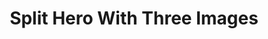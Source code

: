 ---
title: Split Hero With Three Images
component: "heros"
seo:
  page_title:
  meta_description:
  featured_image: /uploads/featured-image.jpg
  featured_image_alt:
hero:
  heading:
  body:
  hero_image:
    image: /uploads/featured-image.jpg
    image_alt:
html_example:
  - |
    <section class="hero--split-image-grid columns" aria-labelledby="hero-heading">
      <div class="hero__content col">
        <div class="wrapper-sm text-color-white flow">
          <h1 id="hero-heading">Hero Heading</h1>
          <div class="flow">Ugh tilde lyft, praxis raclette cloud bread affogato cliche venmo poutine typewriter yuccie helvetica.</div>
          <a class="btn btn--primary" href="/contact/">Contact Us</a>
        </div>
      </div>
      <div class="hero__image-grid col">
        <img class="hero__image-grid-1" src="https://source.unsplash.com/random/800x800?space" alt="" width="1800" height="600">
        <img class="hero__image-grid-2" src="https://source.unsplash.com/random/800x800?space" alt="" width="1800" height="600">
        <img class="hero__image-grid-3" src="https://source.unsplash.com/random/800x800?space" alt="" width="1800" height="600">
      </div>
    </section>
css_example:
  - |
    .hero--split-image-grid .hero__content {
      margin: auto 0;
    }

    .hero--split-image-grid .hero__image-grid {
      display: grid;
      grid-template-columns: repeat(3, 1fr);
      grid-template-rows: repeat(3, 1fr);
      gap: 2rem;
    }

    .hero--split-image-grid .hero__image-grid img {
      width: 100%;
      height: 100%;
      object-fit: cover;
      border-radius: 25px;
    }

    .hero--split-image-grid .hero__image-grid-1 {
      grid-area: 1 / 1 / 4 / 3;
      height: 80% !important;
      margin-block: auto;
    }

    .hero--split-image-grid .hero__image-grid-2 {
      grid-area: 1 / 3 / 2 / 4;
    }

    .hero--split-image-grid .hero__image-grid-3 {
      grid-area: 2 / 3 / 4 / 4;
    }
---